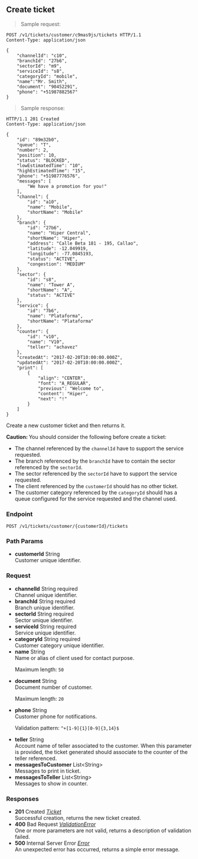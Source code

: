 
## Create ticket

> Sample request:

```http
POST /v1/tickets/customer/c9mas9js/tickets HTTP/1.1
Content-Type: application/json

{
    "channelId": "c10",
    "branchId": "27b6",
    "sectorId": "m9",
    "serviceId": "s8",
    "categoryId": "mobile",
    "name":"Mr. Smith",
    "document": "90452291",
    "phone": "+51987882567"
}
```

> Sample response:

```http
HTTP/1.1 201 Created
Content-Type: application/json

{
    "id": "89m32b0",
    "queue": "T",
    "number": 2,
    "position": 10,
    "status": "BLOCKED",
    "lowEstimatedTime": "10",
    "highEstimatedTime": "15",
    "phone": "+51987776576",
    "messages": [
        "We have a promotion for you!"
    ],
    "channel": {
        "id": "a10",
        "name": "Mobile",
        "shortName": "Mobile"
    },
    "branch": {
        "id": "27b6",
        "name": "Hiper Central",
        "shortName": "Hiper",
        "address": "Calle Beta 181 - 195, Callao",
        "latitude": -12.049919,
        "longitude": -77.0845193,
        "status": "ACTIVE",
        "congestion": "MEDIUM"
    },
    "sector": {
        "id": "s8",
        "name": "Tower A",
        "shortName": "A",
        "status": "ACTIVE"
    },
    "service": {
        "id": "7b6",
        "name": "Plataforma",
        "shortName": "Plataforma"
    },
    "counter": {
        "id": "v10",
        "name": "V10",
        "teller": "achavez"
    },
    "createdAt": "2017-02-20T10:00:00.000Z",
    "updatedAt": "2017-02-20T10:00:00.000Z",
    "print": [
        {
            "align": "CENTER",
            "font": "A_REGULAR",
            "previous": "Welcome to",
            "content": "Hiper",
            "next": "!"
        }
    ]
}
```

Create a new customer ticket and then returns it.

<aside class="warning">
<strong>Caution: </strong> You should consider the following before create a ticket:
<ul>
<li>The channel referenced by the <code>channelId</code> have to support the service requested.</li>
<li>The branch referenced by the <code>branchId</code> have to contain the sector referenced by the <code>sectorId</code>. </li>
<li>The sector referenced by the <code>sectorId</code> have to support the service requested.</li>
<li>The client referenced by the <code>customerId</code> should has no other ticket.</li>
<li>The customer category referenced by the <code>categoryId</code> should has a queue configured for the service requested and the channel used.</li>
<ul>
</aside>

### Endpoint

`POST /v1/tickets/customer/{customerId}/tickets`

### Path Params

* **customerId** <span class="param-type">String</span> <br> Customer unique identifier.

### Request

* **channelId** <span class="param-type">String</span> <span class="required-param">required</span> <br> Channel unique identifier.
* **branchId** <span class="param-type">String</span> <span class="required-param">required</span> <br> Branch unique identifier.
* **sectorId** <span class="param-type">String</span> <span class="required-param">required</span> <br> Sector unique identifier.
* **serviceId** <span class="param-type">String</span> <span class="required-param">required</span> <br> Service unique identifier.
* **categoryId** <span class="param-type">String</span> <span class="required-param">required</span><br> Customer category unique identifier.
* **name** <span class="param-type">String</span> <br> Name or alias of client used for contact purpose. <p><span class="param-condition">Maximum length: </span>`50`</p>
* **document** <span class="param-type">String</span>  <br> Document number of customer. <p><span class="param-condition">Maximum length: </span>`20`</p>
* **phone** <span class="param-type">String</span> <br> Customer phone for notifications. <p><span class="param-condition">Validation pattern: </span>`^+[1-9]{1}[0-9]{3,14}$`</p>
* **teller** <span class="param-type">String</span> <br> Account name of teller associated to the customer. When this parameter is provided, the ticket generated should associate to the counter of the teller referenced.
* **messagesToCustomer** <span class="param-type">List\<String\></span> <br> Messages to print in ticket.
* **messagesToTeller** <span class="param-type">List\<String\></span> <br> Messages to show in counter.

### Responses

* **201** <span class="verb-description">Created</span> *[Ticket](#ticket)* <br>Successful creation, returns the new ticket created.
* **400** <span class="verb-description">Bad Request</span> *[ValidationError](#validation-error)* <br>One or more parameters are not valid, returns a description of validation failed.
* **500** <span class="verb-description">Internal Server Error</span> *[Error](#error)* <br>An unexpected error has occurred, returns a simple error message.
